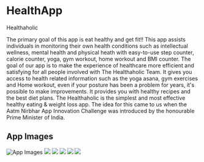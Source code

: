 # HealthApp
Healthaholic

The primary goal of this app is eat healthy and get fit!! This app assists individuals in monitoring their own health conditions such as intellectual wellness, mental health and physical heath with easy-to-use step counter, calorie counter, yoga, gym workout, home workout and BMI counter. The goal of our app is to make the experience of healthcare more efficient and satisfying for all people involved with The Healthaholic Team. It gives you access to health related information such as the yoga asana, gym exercises and  Home workout, even if your posture has been a problem for years, it's possible to make improvements. It provides you with healthy recipes and the best diet plans. The Healthaholic is the simplest and most effective healthy eating & weight loss app. The idea for this came to us when the Aatm Nirbhar App Innovation Challenge was introduced by the honourable Prime Minister of India.


## App Images
 ![App Images](https://github.com/Pranavjain23/Healthaholic-HealthApp/raw/master/images/1.png)
 ![](https://github.com/Pranavjain23/Healthaholic-HealthApp/raw/master/images/2.png)
 ![](https://github.com/Pranavjain23/Healthaholic-HealthApp/raw/master/images/3.png)
 ![](https://github.com/Pranavjain23/Healthaholic-HealthApp/raw/master/images/4.png)
 ![](https://github.com/Pranavjain23/Healthaholic-HealthApp/raw/master/images/5.png)
 ![](https://github.com/Pranavjain23/Healthaholic-HealthApp/raw/master/images/6.png)
 
